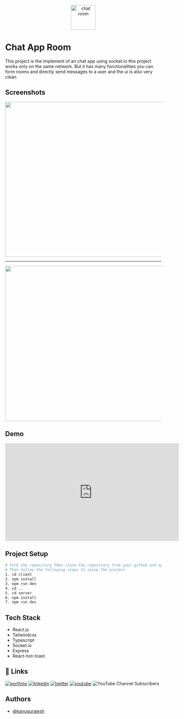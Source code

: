 <div align=center>
  <img src="https://github.com/kanugurajesh/Chat-App-Room/assets/77529419/1fe780b8-461d-43ae-859b-e8f2d45858b6" alt="chat room" width=80 height=80 />
</div>

# Chat App Room

This project is the implement of an chat app using socket.io this project works only on the same network. But it has many functionalities you can form rooms and directly send messages to a user and the ui is also very clean.

## Screenshots

<img src="https://github.com/kanugurajesh/Chat-App-Room/assets/77529419/d6405d9c-5b94-42e4-a891-e4dec0acf491" width=1000 height=500 />
<hr />
<img src="https://github.com/kanugurajesh/Chat-App-Room/assets/77529419/cee4c07a-cacf-47ac-afd2-dfb29b33dfca" width=1000 height=500 />

## Demo

<iframe width="560" height="315" src="https://www.youtube.com/embed/ubK7PoBYe-8?si=Gj9yb2dvQEmRxHSW" title="YouTube video player" frameborder="0" allow="accelerometer; autoplay; clipboard-write; encrypted-media; gyroscope; picture-in-picture; web-share" referrerpolicy="strict-origin-when-cross-origin" allowfullscreen></iframe>

## Project Setup

```bash
# Fork the repository Then clone the repository from your github and open the folder Chat-App-Room.
# Then follow the following steps to setup the project
1. cd client
2. npm install
3. npm run dev
4. cd ..
5. cd server
6. npm install
7. npm run dev
```

## Tech Stack

- React.js
- Tailwindcss
- Typescript
- Socket.io
- Express
- React-hot-toast

## 🔗 Links
[![portfolio](https://img.shields.io/badge/my_portfolio-000?style=for-the-badge&logo=ko-fi&logoColor=white)](https://rajeshportfolio.me/)
[![linkedin](https://img.shields.io/badge/linkedin-0A66C2?style=for-the-badge&logo=linkedin&logoColor=white)](https://www.linkedin.com/in/rajesh-kanugu-aba8a3254/)
[![twitter](https://img.shields.io/badge/twitter-1DA1F2?style=for-the-badge&logo=twitter&logoColor=white)](https://twitter.com/exploringengin1)
[![youtube](https://img.shields.io/badge/YouTube-red?style=for-the-badge&logo=youtube&logoColor=white)](https://youtube.com/@RajeshCoder)
![YouTube Channel Subscribers](https://img.shields.io/youtube/channel/subscribers/UCK8JZ6oQY32SQO3ohLWkuxw)
  
## Authors

- [@kanugurajesh](https://github.com/kanugurajesh)
